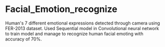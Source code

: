 # Facial_Emotion_recognize
Human's 7 different emotional expressions detected through camera using FER-2013 dataset. Used Sequential model in Convolutional neural network to train model and manage to recognize human facial emoting with accuracy of 70%.
